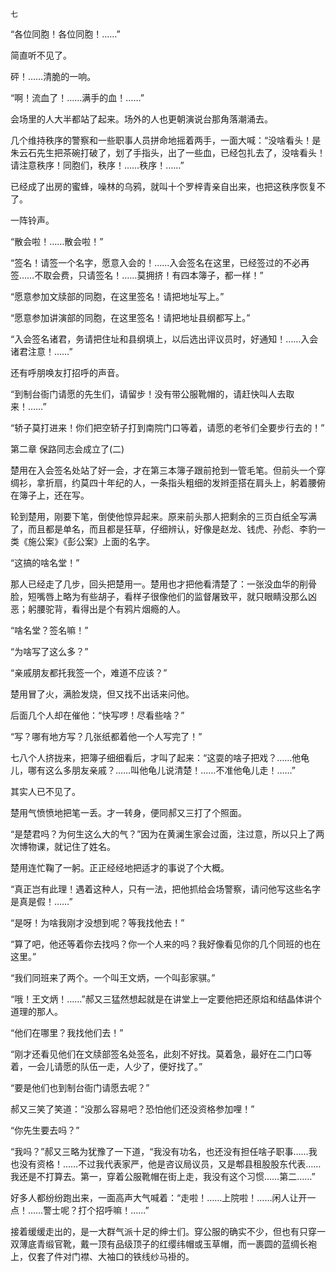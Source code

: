     七 

   “各位同胞！各位同胞！……”

   简直听不见了。

   砰！……清脆的一响。

   “啊！流血了！……满手的血！……”

   会场里的人大半都站了起来。场外的人也更朝演说台那角落潮涌去。

   几个维持秩序的警察和一些职事人员拼命地摇着两手，一面大喊：“没啥看头！是朱云石先生把茶碗打破了，划了手指头，出了一些血，已经包扎去了，没啥看头！请注意秩序！同胞们，秩序！……秩序！……”

   已经成了出房的蜜蜂，噪林的乌鸦，就叫十个罗梓青亲自出来，也把这秩序恢复不了。

   一阵铃声。

   “散会啦！……散会啦！”

   “签名！请签一个名字，愿意入会的！……入会签名在这里，已经签过的不必再签……不取会费，只请签名！……莫拥挤！有四本簿子，都一样！”

   “愿意参加文牍部的同胞，在这里签名！请把地址写上。”

   “愿意参加讲演部的同胞，在这里签名！请把地址县纲都写上。”

   “入会签名诸君，务请把住址和县纲填上，以后选出评议员时，好通知！……入会诸君注意！……”

   还有呼朋唤友打招呼的声音。

   “到制台衙门请愿的先生们，请留步！没有带公服靴帽的，请赶快叫人去取来！……”

   “轿子莫打进来！你们把空轿子打到南院门口等着，请愿的老爷们全要步行去的！”

   第二章 保路同志会成立了(二)

   楚用在入会签名处站了好一会，才在第三本簿子跟前抢到一管毛笔。但前头一个穿绸衫，拿折扇，约莫四十年纪的人，一条指头粗细的发辫歪搭在肩头上，躬着腰俯在簿子上，还在写。

   轮到楚用，刚要下笔，倒使他惊异起来。原来前头那人把剩余的三页白纸全写满了，而且都是单名，而且都是狂草，仔细辨认，好像是赵龙、钱虎、孙彪、李豹一类《施公案》《彭公案》上面的名字。

   “这搞的啥名堂！”

   那人已经走了几步，回头把楚用一。楚用也才把他看清楚了：一张没血华的削骨脸，短嘴唇上略为有些胡子，看样子很像他们的监督屠致平，就只眼睛没那么凶恶；躬腰驼背，看得出是个有鸦片烟瘾的人。

   “啥名堂？签名嘛！”

   “为啥写了这么多？”

   “亲戚朋友都托我签一个，难道不应该？”

   楚用冒了火，满脸发烧，但又找不出话来问他。

   后面几个人却在催他：“快写啰！尽看些啥？”

   “写？哪有地方写？几张纸都着他一个人写完了！”

   七八个人挤拢来，把簿子细细看后，才叫了起来：“这耍的啥子把戏？……他龟儿，哪有这么多朋友亲戚？……叫他龟儿说清楚！……不准他龟儿走！……”

   其实人已不见了。

   楚用气愤愤地把笔一丢。才一转身，便同郝又三打了个照面。

   “是楚君吗？为何生这么大的气？”因为在黄澜生家会过面，注过意，所以只上了两次博物课，就记住了姓名。

   楚用连忙鞠了一躬。正正经经地把适才的事说了个大概。

   “真正岂有此理！遇着这种人，只有一法，把他抓给会场警察，请问他写这些名字是真是假！……”

   “是呀！为啥我刚才没想到呢？等我找他去！”

   “算了吧，他还等着你去找吗？你一个人来的吗？我好像看见你的几个同班的也在这里。”

   “我们同班来了两个。一个叫王文炳，一个叫彭家骐。”

   “哦！王文炳！……”郝又三猛然想起就是在讲堂上一定要他把还原焰和结晶体讲个道理的那人。

   “他们在哪里？我找他们去！”

   “刚才还看见他们在文牍部签名处签名，此刻不好找。莫着急，最好在二门口等着，一会儿请愿的队伍一走，人少了，便好找了。”

   “要是他们也到制台衙门请愿去呢？”

   郝又三笑了笑道：“没那么容易吧？恐怕他们还没资格参加哩！”

   “你先生要去吗？”

   “我吗？”郝又三略为犹豫了一下道，“我没有功名，也还没有担任啥子职事……我也没有资格！……不过我代表家严，他是咨议局议员，又是郫县租股股东代表……我还是不打算去。第一，穿着公服靴帽在街上走，我没有这个习惯……第二……”

   好多人都纷纷跑出来，一面高声大气喊着：“走啦！……上院啦！……闲人让开一点！……警士呢？打个招呼嘛！……”

   接着缓缓走出的，是一大群气派十足的绅士们。穿公服的确实不少，但也有只穿一双薄底青缎官靴，戴一顶有品级顶子的红缨纬帽或玉草帽，而一裹圆的蓝绸长袍上，仅套了件对门襟、大袖口的铁线纱马褂的。

